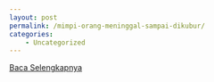 ```yaml
---
layout: post
permalink: /mimpi-orang-meninggal-sampai-dikubur/
categories:
    - Uncategorized
---
```


[Baca Selengkapnya](/05)